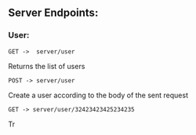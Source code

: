## Server Endpoints:

### User:

`GET ->  server/user` 

Returns the list of users



`POST -> server/user`

Create a user according to the body of the sent request



`GET -> server/user/32423423425234235`

Tr